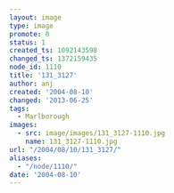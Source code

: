 ```yaml
---
layout: image
type: image
promote: 0
status: 1
created_ts: 1092143598
changed_ts: 1372159435
node_id: 1110
title: '131_3127'
author: anj
created: '2004-08-10'
changed: '2013-06-25'
tags:
  - Marlborough
images:
  - src: image/images/131_3127-1110.jpg
    name: 131_3127-1110.jpg
url: "/2004/08/10/131_3127/"
aliases:
  - "/node/1110/"
date: '2004-08-10'
---
```


